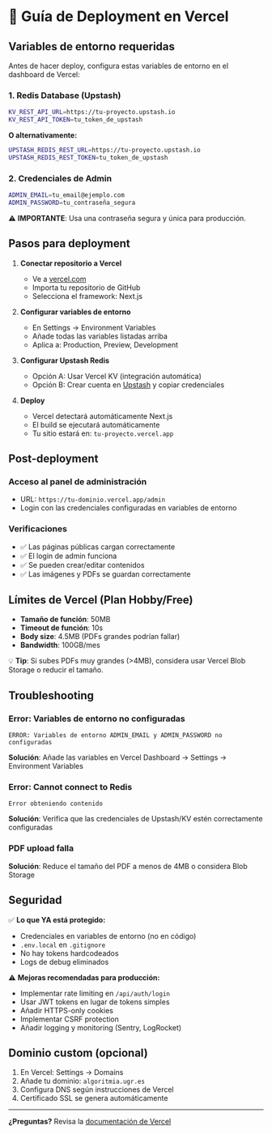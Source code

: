 # 🚀 Guía de Deployment en Vercel

## Variables de entorno requeridas

Antes de hacer deploy, configura estas variables de entorno en el dashboard de Vercel:

### 1. Redis Database (Upstash)

```bash
KV_REST_API_URL=https://tu-proyecto.upstash.io
KV_REST_API_TOKEN=tu_token_de_upstash
```

**O alternativamente:**

```bash
UPSTASH_REDIS_REST_URL=https://tu-proyecto.upstash.io
UPSTASH_REDIS_REST_TOKEN=tu_token_de_upstash
```

### 2. Credenciales de Admin

```bash
ADMIN_EMAIL=tu_email@ejemplo.com
ADMIN_PASSWORD=tu_contraseña_segura
```

⚠️ **IMPORTANTE**: Usa una contraseña segura y única para producción.

## Pasos para deployment

1. **Conectar repositorio a Vercel**
   - Ve a [vercel.com](https://vercel.com)
   - Importa tu repositorio de GitHub
   - Selecciona el framework: Next.js

2. **Configurar variables de entorno**
   - En Settings → Environment Variables
   - Añade todas las variables listadas arriba
   - Aplica a: Production, Preview, Development

3. **Configurar Upstash Redis**
   - Opción A: Usar Vercel KV (integración automática)
   - Opción B: Crear cuenta en [Upstash](https://upstash.com) y copiar credenciales

4. **Deploy**
   - Vercel detectará automáticamente Next.js
   - El build se ejecutará automáticamente
   - Tu sitio estará en: `tu-proyecto.vercel.app`

## Post-deployment

### Acceso al panel de administración
- URL: `https://tu-dominio.vercel.app/admin`
- Login con las credenciales configuradas en variables de entorno

### Verificaciones
- ✅ Las páginas públicas cargan correctamente
- ✅ El login de admin funciona
- ✅ Se pueden crear/editar contenidos
- ✅ Las imágenes y PDFs se guardan correctamente

## Límites de Vercel (Plan Hobby/Free)

- **Tamaño de función**: 50MB
- **Timeout de función**: 10s
- **Body size**: 4.5MB (PDFs grandes podrían fallar)
- **Bandwidth**: 100GB/mes

💡 **Tip**: Si subes PDFs muy grandes (>4MB), considera usar Vercel Blob Storage o reducir el tamaño.

## Troubleshooting

### Error: Variables de entorno no configuradas
```
ERROR: Variables de entorno ADMIN_EMAIL y ADMIN_PASSWORD no configuradas
```
**Solución**: Añade las variables en Vercel Dashboard → Settings → Environment Variables

### Error: Cannot connect to Redis
```
Error obteniendo contenido
```
**Solución**: Verifica que las credenciales de Upstash/KV estén correctamente configuradas

### PDF upload falla
**Solución**: Reduce el tamaño del PDF a menos de 4MB o considera Blob Storage

## Seguridad

✅ **Lo que YA está protegido:**
- Credenciales en variables de entorno (no en código)
- `.env.local` en `.gitignore`
- No hay tokens hardcodeados
- Logs de debug eliminados

⚠️ **Mejoras recomendadas para producción:**
- Implementar rate limiting en `/api/auth/login`
- Usar JWT tokens en lugar de tokens simples
- Añadir HTTPS-only cookies
- Implementar CSRF protection
- Añadir logging y monitoring (Sentry, LogRocket)

## Dominio custom (opcional)

1. En Vercel: Settings → Domains
2. Añade tu dominio: `algoritmia.ugr.es`
3. Configura DNS según instrucciones de Vercel
4. Certificado SSL se genera automáticamente

---

**¿Preguntas?** Revisa la [documentación de Vercel](https://vercel.com/docs)
